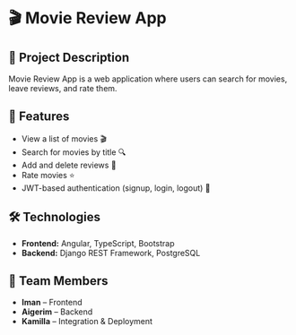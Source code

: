 # 🎬 Movie Review App  

## 📌 Project Description  
Movie Review App is a web application where users can search for movies, leave reviews, and rate them.  

## 🚀 Features  
- View a list of movies 🎬  
- Search for movies by title 🔍  
- Add and delete reviews 💬  
- Rate movies ⭐  
- JWT-based authentication (signup, login, logout) 🔑  

## 🛠️ Technologies  
- **Frontend:** Angular, TypeScript, Bootstrap  
- **Backend:** Django REST Framework, PostgreSQL  

## 👥 Team Members  
- **Iman** – Frontend  
- **Aigerim** – Backend  
- **Kamilla** – Integration & Deployment  
